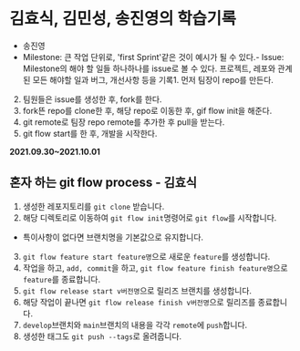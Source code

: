 # 김효식, 김민성, 송진영의 학습기록

- 송진영
- Milestone: 큰 작업 단위로, 'first Sprint'같은 것이 예시가 될 수 있다.- Issue: Milestone의 해야 할 일들 하나하나를 issue로 볼 수 있다. 프로젝트, 레포와 관계된 모든 해야할 일과 버그, 개선사항 등을 기록1. 먼저 팀장이 repo를 만든다.
2. 팀원들은 issue를 생성한 후, fork를 한다.
3. fork뜬 repo를 clone한 후, 해당 repo로 이동한 후, gif flow init을 해준다.
4. git remote로 팀장 repo remote를 추가한 후 pull을 받는다.
4. git flow start를 한 후, 개발을 시작한다.

**2021.09.30~2021.10.01**

## 혼자 하는 git flow process - 김효식
1. 생성한 레포지토리를 `git clone` 받습니다.
2. 해당 디렉토리로 이동하여 `git flow init`명령어로 `git flow`를 시작합니다.
- 특이사항이 없다면 브랜치명을 기본값으로 유지합니다.
3. `git flow feature start feature명`으로 새로운 `feature`를 생성합니다.
4. 작업을 하고, `add, commit`을 하고, `git flow feature finish feature명`으로 `feature`를 종료합니다.
5. `git flow release start v버전명`으로 릴리즈 브랜치를 생성합니다.
6. 해당 작업이 끝나면 `git flow release finish v버전명`으로 릴리즈를 종료합니다.
7. `develop`브랜치와 `main`브랜치의 내용을 각각 `remote`에 `push`합니다.
8. 생성한 태그도 `git push --tags`로 올려줍니다.
